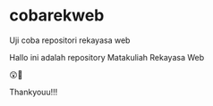 # cobarekweb
Uji coba repositori rekayasa web

Hallo ini adalah repository Matakuliah Rekayasa Web

😲💙

Thankyouu!!!

